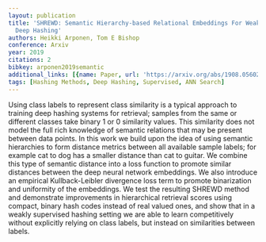 ```yaml
---
layout: publication
title: 'SHREWD: Semantic Hierarchy-based Relational Embeddings For Weakly-supervised
  Deep Hashing'
authors: Heikki Arponen, Tom E Bishop
conference: Arxiv
year: 2019
citations: 2
bibkey: arponen2019semantic
additional_links: [{name: Paper, url: 'https://arxiv.org/abs/1908.05602'}]
tags: [Hashing Methods, Deep Hashing, Supervised, ANN Search]
---
```

Using class labels to represent class similarity is a typical approach to
training deep hashing systems for retrieval; samples from the same or different
classes take binary 1 or 0 similarity values. This similarity does not model
the full rich knowledge of semantic relations that may be present between data
points. In this work we build upon the idea of using semantic hierarchies to
form distance metrics between all available sample labels; for example cat to
dog has a smaller distance than cat to guitar. We combine this type of semantic
distance into a loss function to promote similar distances between the deep
neural network embeddings. We also introduce an empirical Kullback-Leibler
divergence loss term to promote binarization and uniformity of the embeddings.
We test the resulting SHREWD method and demonstrate improvements in
hierarchical retrieval scores using compact, binary hash codes instead of real
valued ones, and show that in a weakly supervised hashing setting we are able
to learn competitively without explicitly relying on class labels, but instead
on similarities between labels.